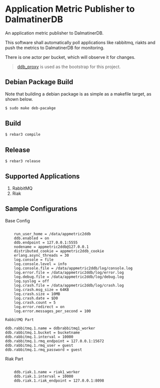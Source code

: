 # Application Metric Publisher to DalmatinerDB

An application metric publisher to DalmatinerDB.

This software shall automatically poll applications like
rabbitmq, riakts and push the metrics to DalmatinerDB
for monitoring.

There is one actor per bucket, which will observe it for
changes.

> [ddb_proxy](https://github.com/dalmatinerdb/ddb_proxy) is used
> as the bootstrap for this project.

Debian Package Build
--------------------

Note that building a debian package is as simple as a makefile target,
as shown below.

```bash
$ sudo make deb-pacakge
```

Build
-----

```bash
$ rebar3 compile
```

Release
-------

```bash
$ rebar3 release
```

Supported Applications
----------------------

1. RabbitMQ
2. Riak

Sample Configurations
---------------------

Base Config
~~~~~~~~~~~

    run_user_home = /data/appmetric2ddb
    ddb.enabled = on
    ddb.endpoint = 127.0.0.1:5555
    nodename = appmetric2ddb@127.0.0.1
    distributed_cookie = appmetric2ddb_cookie
    erlang.async_threads = 30
    log.console = file
    log.console.level = info
    log.console.file = /data/appmetric2ddb/log/console.log
    log.error.file = /data/appmetric2ddb/log/error.log
    log.debug.file = /data/appmetric2ddb/log/debug.log
    log.syslog = off
    log.crash.file = /data/appmetric2ddb/log/crash.log
    log.crash.msg_size = 64KB
    log.crash.size = 10MB
    log.crash.date = $D0
    log.crash.count = 5
    log.error.redirect = on
    log.error.messages_per_second = 100

RabbitMQ Part
~~~~~~~~~~~~~

    ddb.rabbitmq.1.name = ddbrabbitmq1_worker
    ddb.rabbitmq.1.bucket = bucketname
    ddb.rabbitmq.1.interval = 10000
    ddb.rabbitmq.1.rmq_endpoint = 127.0.0.1:15672
    ddb.rabbitmq.1.rmq_user = guest
    ddb.rabbitmq.1.rmq_password = guest

Riak Part
~~~~~~~~~

    ddb.riak.1.name = riak1_worker
    ddb.riak.1.interval = 10000
    ddb.riak.1.riak_endpoint = 127.0.0.1:8098

